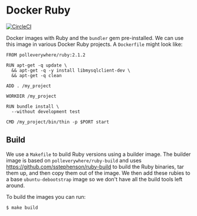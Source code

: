 # Docker Ruby

[![CircleCI](https://img.shields.io/circleci/project/polleverywhere/docker_ruby/master.svg)](https://circleci.com/gh/polleverywhere/docker_ruby)

Docker images with Ruby and the `bundler` gem pre-installed. We can use this image in various Docker Ruby projects. A `Dockerfile` might look like:

```
FROM polleverywhere/ruby:2.1.2

RUN apt-get -q update \
  && apt-get -q -y install libmysqlclient-dev \
  && apt-get -q clean

ADD . /my_project

WORKDIR /my_project

RUN bundle install \
  --without development test

CMD /my_project/bin/thin -p $PORT start
```

## Build

We use a `Makefile` to build Ruby versions using a builder image. The builder image is based on `polleverywhere/ruby-build` and uses https://github.com/sstephenson/ruby-build to build the Ruby binaries, tar them up, and then copy them out of the image. We then add these rubies to a base `ubuntu-debootstrap` image so we don't have all the build tools left around.

To build the images you can run:

```console
$ make build
```

